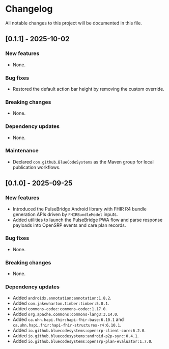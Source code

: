 # Changelog

All notable changes to this project will be documented in this file.

## [0.1.1] - 2025-10-02

### New features
- None.

### Bug fixes
- Restored the default action bar height by removing the custom override.

### Breaking changes
- None.

### Dependency updates
- None.

### Maintenance
- Declared `com.github.BlueCodeSystems` as the Maven group for local publication workflows.

## [0.1.0] - 2025-09-25

### New features
- Introduced the PulseBridge Android library with FHIR R4 bundle generation APIs driven by `FHIRBundleModel` inputs.
- Added utilities to launch the PulseBridge PWA flow and parse response payloads into OpenSRP events and care plan records.

### Bug fixes
- None.

### Breaking changes
- None.

### Dependency updates
- Added `androidx.annotation:annotation:1.8.2`.
- Added `com.jakewharton.timber:timber:5.0.1`.
- Added `commons-codec:commons-codec:1.17.0`.
- Added `org.apache.commons:commons-lang3:3.14.0`.
- Added `ca.uhn.hapi.fhir:hapi-fhir-base:6.10.1` and `ca.uhn.hapi.fhir:hapi-fhir-structures-r4:6.10.1`.
- Added `io.github.bluecodesystems:opensrp-client-core:6.2.0`.
- Added `io.github.bluecodesystems:android-p2p-sync:0.4.1`.
- Added `io.github.bluecodesystems:opensrp-plan-evaluator:1.7.0`.

